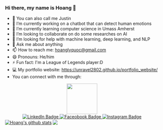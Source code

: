 ### Hi there, my name is Hoang 👋
- :name_badge: You can also call me Justin
- 🔭 I’m currently working on a chatbot that can detect human emotions
- 🌱 I’m currently learning computer science in Umass Amherst
- 👯 I’m looking to collaborate on do some researches on AI
- 🤔 I’m looking for help with machine learning, deep learning, and NLP
- 💬 Ask me about anything
- 📫 How to reach me: hoanglyquoc@gmail.com
- 😄 Pronouns: He/him
- ⚡ Fun fact: I'm a League of Legends player:D
- :computer: My portfolio website: https://unravel2802.github.io/portfolio_website/
- You can connect with me through: 
<div id="header" align="center">
  <img src="https://media.giphy.com/media/M9gbBd9nbDrOTu1Mqx/giphy.gif" width="100"/>
</div>
<div id="badges" align ="center">  
  <a href="https://www.linkedin.com/in/hoang-ly-447180252/">
    <img src="https://img.shields.io/badge/LinkedIn-blue?style=for-the-badge&logo=linkedin&logoColor=white" alt="LinkedIn Badge"/>
  </a>
  <a href="https://www.facebook.com/profile.php?id=100010113933222">
    <img src="https://img.shields.io/badge/Facebook-1877F2?style=for-the-badge&logo=facebook&logoColor=white" alt="Faceobook Badge"/>
  </a>
  <a href="https://www.instagram.com/justinnn_ly/">
    <img src="https://img.shields.io/badge/Instagram-E4405F?style=for-the-badge&logo=instagram&logoColor=white" alt="Instagram Badge"/>
  </a>
</div>
<a href="https://github.com/Unravel2802/github-readme-stats">
  <img align="center" src="https://github-readme-stats.vercel.app/api?username=Unravel2802&show_icons=true&include_all_commits=true&theme=tokyonight&hide_border=true" alt="Hoang's github stats" /></a>
<a href="https://github.com/Unravel2802/github-readme-stats">
  <img align="center" src="https://github-readme-stats.vercel.app/api/top-langs/?username=Unravel2802&layout=compact&theme=tokyonight&hide_border=true" /></a> 
<!--
**Unravel2802/Unravel2802** is a ✨ _special_ ✨ repository because its `README.md` (this file) appears on your GitHub profile.
